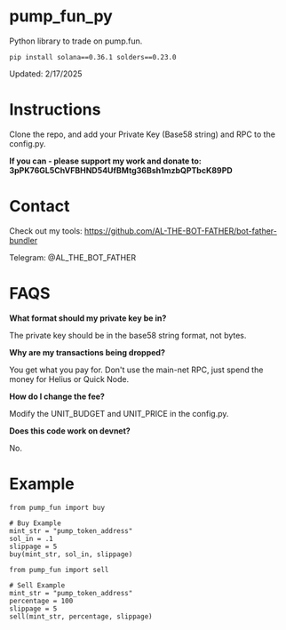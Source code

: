 # pump_fun_py

Python library to trade on pump.fun. 

```
pip install solana==0.36.1 solders==0.23.0
```

Updated: 2/17/2025


# Instructions

Clone the repo, and add your Private Key (Base58 string) and RPC to the config.py.

**If you can - please support my work and donate to: 3pPK76GL5ChVFBHND54UfBMtg36Bsh1mzbQPTbcK89PD**


# Contact

Check out my tools: https://github.com/AL-THE-BOT-FATHER/bot-father-bundler

Telegram: @AL_THE_BOT_FATHER


# FAQS

**What format should my private key be in?** 

The private key should be in the base58 string format, not bytes. 

**Why are my transactions being dropped?** 

You get what you pay for. Don't use the main-net RPC, just spend the money for Helius or Quick Node.

**How do I change the fee?** 

Modify the UNIT_BUDGET and UNIT_PRICE in the config.py. 

**Does this code work on devnet?**

No. 

# Example

```
from pump_fun import buy

# Buy Example
mint_str = "pump_token_address"
sol_in = .1
slippage = 5
buy(mint_str, sol_in, slippage)
```

```
from pump_fun import sell

# Sell Example
mint_str = "pump_token_address"
percentage = 100
slippage = 5
sell(mint_str, percentage, slippage)
```
